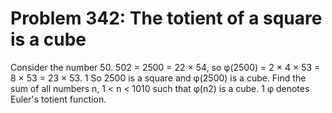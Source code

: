# Problem 342: The totient of a square is a cube
Consider the number 50. 502 = 2500 = 22 × 54, so φ(2500) = 2 × 4 × 53 =
8 × 53 = 23 × 53. 1 So 2500 is a square and φ(2500) is a cube. Find the
sum of all numbers n, 1 &lt; n &lt; 1010 such that φ(n2) is a cube. 1 φ
denotes Euler's totient function.
